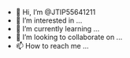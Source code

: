 - 👋 Hi, I’m @JTIP55641211
- 👀 I’m interested in ...
- 🌱 I’m currently learning ...
- 💞️ I’m looking to collaborate on ...
- 📫 How to reach me ...

<!---
JTIP55641211/JTIP55641211 is a newbie bitcoin miner and xyminer✨ special ✨ repository because its `README.md` (this file) appears on your GitHub profile.
You can click the Preview link to take a look at your changes.
--->
